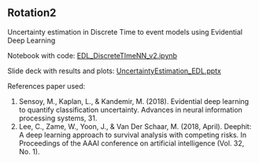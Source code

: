 ## Rotation2

Uncertainty estimation in Discrete Time to event models using Evidential Deep Learning 

Notebook with code: [EDL_DiscreteTImeNN_v2.ipynb](https://github.com/RevathyVenukuttan/Rotation2/blob/main/EDL_DiscreteTImeNN_v2.ipynb)

Slide deck with results and plots: [UncertaintyEstimation_EDL.pptx](https://github.com/RevathyVenukuttan/Rotation2/blob/main/UncertaintyEstimation_EDL.pptx)

References paper used: 
1. Sensoy, M., Kaplan, L., & Kandemir, M. (2018). Evidential deep learning to quantify classification uncertainty. Advances in neural information processing systems, 31.
2. Lee, C., Zame, W., Yoon, J., & Van Der Schaar, M. (2018, April). Deephit: A deep learning approach to survival analysis with competing risks. In Proceedings of the AAAI conference on artificial intelligence (Vol. 32, No. 1).
